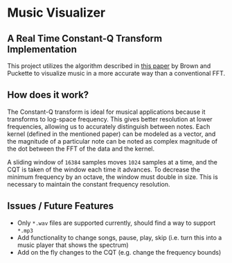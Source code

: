 # Music Visualizer 
## A Real Time Constant-Q Transform Implementation
This project utilizes the algorithm described in [this paper](http://academics.wellesley.edu/Physics/brown/pubs/effalgV92P2698-P2701.pdf) by Brown and Puckette to visualize music in a more accurate way than a conventional FFT.  

## How does it work?
The Constant-Q transform is ideal for musical applications because it transforms to log-space frequency.  This gives better resolution at lower frequencies, allowing us to accurately distinguish between notes.  Each kernel (defined in the mentioned paper) can be modeled as a vector, and the magnitude of a particular note can be noted as complex magnitude of the dot between the FFT of the data and the kernel. 

A sliding window of `16384` samples moves `1024` samples at a time, and the CQT is taken of the window each time it advances.  To decrease the minimum frequency by an octave, the window must double in size. This is necessary to maintain the constant frequency resolution.

## Issues / Future Features
- Only `*.wav` files are supported currently, should find a way to support `*.mp3`
- Add functionality to change songs, pause, play, skip (i.e. turn this into a music player that shows the spectrum)
- Add on the fly changes to the CQT (e.g. change the frequency bounds)

